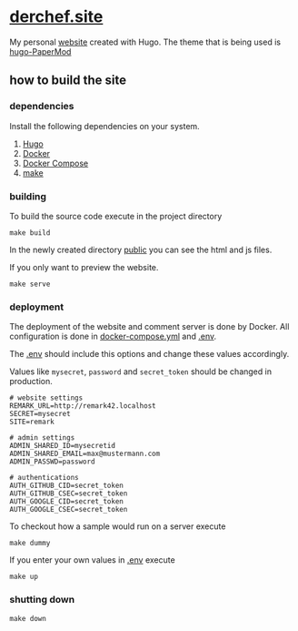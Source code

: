 # [derchef.site](https://derchef.site)

My personal [website](https://derchef.site) created with Hugo.
The theme that is being used is [hugo-PaperMod](https://github.com/adityatelange/hugo-PaperMod)

## how to build the site

### dependencies

Install the following dependencies on your system.

1. [Hugo](https://gohugo.io/getting-started/installing/#quick-install)
2. [Docker](https://docs.docker.com/engine/install/)
3. [Docker Compose](https://docs.docker.com/compose/install/)
4. [make](https://www.gnu.org/software/make/)

### building

To build the source code execute in the project directory

```
make build
```

In the newly created directory [public](public) you can see the html and js files.

If you only want to preview the website.

```
make serve
```

### deployment

The deployment of the website and comment server is done by Docker. All configuration is done in [docker-compose.yml](docker-compose.yml) and [.env](.env).

The [.env](.env) should include this options and change these values accordingly.

Values like `mysecret`, `password` and `secret_token` should be changed in production.

```
# website settings
REMARK_URL=http://remark42.localhost
SECRET=mysecret
SITE=remark

# admin settings
ADMIN_SHARED_ID=mysecretid
ADMIN_SHARED_EMAIL=max@mustermann.com
ADMIN_PASSWD=password

# authentications
AUTH_GITHUB_CID=secret_token
AUTH_GITHUB_CSEC=secret_token
AUTH_GOOGLE_CID=secret_token
AUTH_GOOGLE_CSEC=secret_token
```

To checkout how a sample would run on a server execute

```
make dummy
```

If you enter your own values in [.env](.env) execute

```
make up
```

### shutting down

```
make down
```

